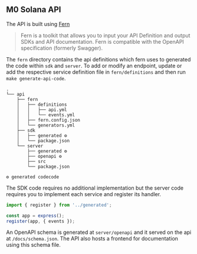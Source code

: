## M0 Solana API

The API is built using [Fern](https://github.com/fern-api/fern)

> Fern is a toolkit that allows you to input your API Definition and output SDKs and API documentation. Fern is compatible with the OpenAPI specification (formerly Swagger).

The `fern` directory contains the api definitions which fern uses to generated the code within `sdk` and `server`. To add or modify an endpoint, update or add the respective service definition file in `fern/definitions` and then run `make generate-api-code`.

```
.
└── api
    ├── fern
    │   ├── definitions
    │   │   ├── api.yml
    │   │   └── events.yml
    │   ├── fern.config.json
    │   └── generators.yml
    ├── sdk
    │   ├── generated ⚙️
    │   └── package.json
    └── server
        ├── generated ⚙️
        ├── openapi ⚙️
        ├── src
        └── package.json

⚙️ generated codecode
```

The SDK code requires no additional implementation but the server code requires you to implement each service and register its handler.

```ts
import { register } from '../generated';

const app = express();
register(app, { events });
```

An OpenAPI schema is generated at `server/openapi` and it served on the api at `/docs/schema.json`. The API also hosts a frontend for documentation using this schema file.
